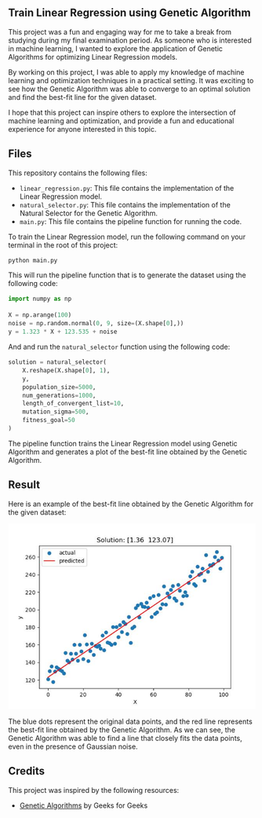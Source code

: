 ## Train Linear Regression using Genetic Algorithm

This project was a fun and engaging way for me to take a break from studying during my final examination period. As someone who is interested in machine learning, I wanted to explore the application of Genetic Algorithms for optimizing Linear Regression models.

By working on this project, I was able to apply my knowledge of machine learning and optimization techniques in a practical setting. It was exciting to see how the Genetic Algorithm was able to converge to an optimal solution and find the best-fit line for the given dataset.

I hope that this project can inspire others to explore the intersection of machine learning and optimization, and provide a fun and educational experience for anyone interested in this topic.

## Files

This repository contains the following files:

- `linear_regression.py`: This file contains the implementation of the Linear Regression model.
- `natural_selector.py`: This file contains the implementation of the Natural Selector for the Genetic Algorithm.
- `main.py`: This file contains the pipeline function for running the code.

To train the Linear Regression model, run the following command on your terminal in the root of this project:

```shell
python main.py
```

This will run the pipeline function that is to generate the dataset using the following code:

```python
import numpy as np

X = np.arange(100)
noise = np.random.normal(0, 9, size=(X.shape[0],))
y = 1.323 * X + 123.535 + noise
```
And and run the `natural_selector` function using the following code:

```python
solution = natural_selector(
    X.reshape(X.shape[0], 1),
    y,
    population_size=5000,
    num_generations=1000,
    length_of_convergent_list=10,
    mutation_sigma=500,
    fitness_goal=50
)
```

The pipeline function trains the Linear Regression model using Genetic Algorithm and generates a plot of the best-fit line obtained by the Genetic Algorithm.

## Result
Here is an example of the best-fit line obtained by the Genetic Algorithm for the given dataset:

![Best-fit line](./best-fit.jpg)

The blue dots represent the original data points, and the red line represents the best-fit line obtained by the Genetic Algorithm. As we can see, the Genetic Algorithm was able to find a line that closely fits the data points, even in the presence of Gaussian noise.

## Credits
This project was inspired by the following resources:

- [Genetic Algorithms](https://www.geeksforgeeks.org/genetic-algorithms/) by Geeks for Geeks
